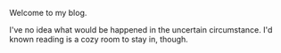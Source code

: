 Welcome to my blog.

I've no idea what would be happened in the uncertain circumstance. I'd known reading is a cozy room to stay in, though. 
